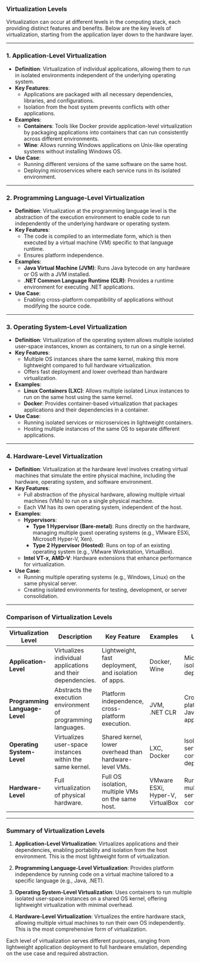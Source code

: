 ### **Virtualization Levels**

Virtualization can occur at different levels in the computing stack, each providing distinct features and benefits. Below are the key levels of virtualization, starting from the application layer down to the hardware layer.

---

### 1. **Application-Level Virtualization**
   - **Definition**: Virtualization of individual applications, allowing them to run in isolated environments independent of the underlying operating system.
   - **Key Features**:
     - Applications are packaged with all necessary dependencies, libraries, and configurations.
     - Isolation from the host system prevents conflicts with other applications.
   - **Examples**:
     - **Containers**: Tools like Docker provide application-level virtualization by packaging applications into containers that can run consistently across different environments.
     - **Wine**: Allows running Windows applications on Unix-like operating systems without installing Windows OS.
   - **Use Case**:
     - Running different versions of the same software on the same host.
     - Deploying microservices where each service runs in its isolated environment.

---

### 2. **Programming Language-Level Virtualization**
   - **Definition**: Virtualization at the programming language level is the abstraction of the execution environment to enable code to run independently of the underlying hardware or operating system.
   - **Key Features**:
     - The code is compiled to an intermediate form, which is then executed by a virtual machine (VM) specific to that language runtime.
     - Ensures platform independence.
   - **Examples**:
     - **Java Virtual Machine (JVM)**: Runs Java bytecode on any hardware or OS with a JVM installed.
     - **.NET Common Language Runtime (CLR)**: Provides a runtime environment for executing .NET applications.
   - **Use Case**:
     - Enabling cross-platform compatibility of applications without modifying the source code.

---

### 3. **Operating System-Level Virtualization**
   - **Definition**: Virtualization of the operating system allows multiple isolated user-space instances, known as containers, to run on a single kernel.
   - **Key Features**:
     - Multiple OS instances share the same kernel, making this more lightweight compared to full hardware virtualization.
     - Offers fast deployment and lower overhead than hardware virtualization.
   - **Examples**:
     - **Linux Containers (LXC)**: Allows multiple isolated Linux instances to run on the same host using the same kernel.
     - **Docker**: Provides container-based virtualization that packages applications and their dependencies in a container.
   - **Use Case**:
     - Running isolated services or microservices in lightweight containers.
     - Hosting multiple instances of the same OS to separate different applications.

---

### 4. **Hardware-Level Virtualization**
   - **Definition**: Virtualization at the hardware level involves creating virtual machines that simulate the entire physical machine, including the hardware, operating system, and software environment.
   - **Key Features**:
     - Full abstraction of the physical hardware, allowing multiple virtual machines (VMs) to run on a single physical machine.
     - Each VM has its own operating system, independent of the host.
   - **Examples**:
     - **Hypervisors**: 
       - **Type 1 Hypervisor (Bare-metal)**: Runs directly on the hardware, managing multiple guest operating systems (e.g., VMware ESXi, Microsoft Hyper-V, Xen).
       - **Type 2 Hypervisor (Hosted)**: Runs on top of an existing operating system (e.g., VMware Workstation, VirtualBox).
     - **Intel VT-x, AMD-V**: Hardware extensions that enhance performance for virtualization.
   - **Use Case**:
     - Running multiple operating systems (e.g., Windows, Linux) on the same physical server.
     - Creating isolated environments for testing, development, or server consolidation.

---

### **Comparison of Virtualization Levels**

| Virtualization Level          | Description | Key Feature | Examples | Use Case |
|-------------------------------|-------------|-------------|----------|----------|
| **Application-Level**          | Virtualizes individual applications and their dependencies. | Lightweight, fast deployment, and isolation of apps. | Docker, Wine | Microservices, isolated app deployment |
| **Programming Language-Level** | Abstracts the execution environment of programming languages. | Platform independence, cross-platform execution. | JVM, .NET CLR | Cross-platform apps, Java/.NET apps |
| **Operating System-Level**     | Virtualizes user-space instances within the same kernel. | Shared kernel, lower overhead than hardware-level VMs. | LXC, Docker | Isolated services, fast container deployment |
| **Hardware-Level**             | Full virtualization of physical hardware. | Full OS isolation, multiple VMs on the same host. | VMware ESXi, Hyper-V, VirtualBox | Running multiple OSs, server consolidation |

---

### **Summary of Virtualization Levels**

1. **Application-Level Virtualization**: Virtualizes applications and their dependencies, enabling portability and isolation from the host environment. This is the most lightweight form of virtualization.
   
2. **Programming Language-Level Virtualization**: Provides platform independence by running code on a virtual machine tailored to a specific language (e.g., Java, .NET).

3. **Operating System-Level Virtualization**: Uses containers to run multiple isolated user-space instances on a shared OS kernel, offering lightweight virtualization with minimal overhead.

4. **Hardware-Level Virtualization**: Virtualizes the entire hardware stack, allowing multiple virtual machines to run their own OS independently. This is the most comprehensive form of virtualization.

Each level of virtualization serves different purposes, ranging from lightweight application deployment to full hardware emulation, depending on the use case and required abstraction.
